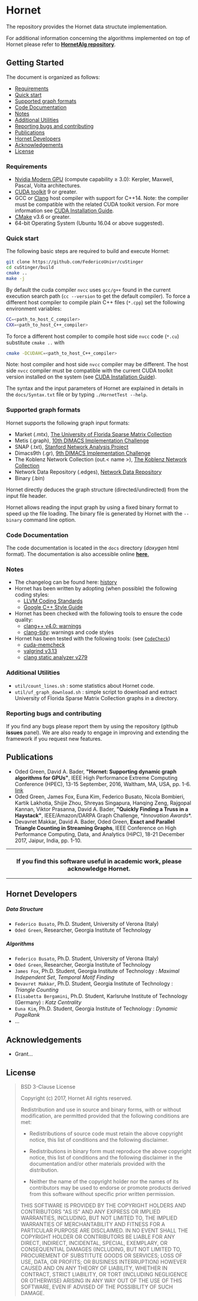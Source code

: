 # Hornet #

The repository provides the Hornet data structute implementation.

For additional information concerning the algorithms implemented on top of Hornet please refer to [**HornetAlg repository**](github.com/FedericoUnivr/cuStingerAlg).

## Getting Started ##

The document is organized as follows:

* [Requirements](#requirements)
* [Quick start](#quick-start)
* [Supported graph formats](#supported-graph-formats)
* [Code Documentation](#code-documentation)
* [Notes](#notes)
* [Additional Utilities](#additional-utilities)
* [Reporting bugs and contributing](#reporting-bugs-and-contributing)
* [Publications](#publications)
* [Hornet Developers](#hornet-developers)
* [Acknowledgements](#acknowledgements)
* [License](#licence)

### Requirements ###

* [Nvidia Modern GPU](https://developer.nvidia.com/cuda-gpus) (compute capability &ge; 3.0): Kerpler, Maxwell, Pascal, Volta architectures.
* [CUDA toolkit](https://developer.nvidia.com/cuda-toolkit) 9 or greater.
* GCC or [Clang](https://clang.llvm.org) host compiler with support for C++14.
  Note: the compiler must be compatible with the related CUDA toolkit version.
  For more information see [CUDA Installation Guide](http://docs.nvidia.com/cuda/cuda-installation-guide-linux/index.html).
* [CMake](https://cmake.org) v3.6 or greater.
* 64-bit Operating System (Ubuntu 16.04 or above suggested).

### Quick start ###

The following basic steps are required to build and execute Hornet:
```bash
git clone https://github.com/FedericoUnivr/cuStinger
cd cuStinger/build
cmake ..
make -j
```

By default the cuda compiler `nvcc` uses `gcc/g++` found in the current
execution search path (`cc --version` to get the default compiler).
To force a different host compiler to compile plain C++ files (`*.cpp`) set the
following environment variables:
 ```bash
CC=<path_to_host_C_compiler>
CXX=<path_to_host_C++_compiler>
```

To force a different host compiler to compile host side `nvcc` code (`*.cu`)
substitute `cmake ..` with
 ```bash
cmake -DCUDAHC=<path_to_host_C++_compiler>
```
Note: host compiler and host side `nvcc` compiler may be different.
The host side `nvcc` compiler must be compatible with the current CUDA toolkit
version installed on the system
(see [CUDA Installation Guide](http://docs.nvidia.com/cuda/cuda-installation-guide-linux/index.html)).

The syntax and the input parameters of Hornet are explained in details in the
 `docs/Syntax.txt` file or by typing `./HornetTest --help`.

### Supported graph formats ###

Hornet supports the following graph input formats:

* Market (.mtx), [The University of Florida Sparse Matrix Collection](http://www.cise.ufl.edu/research/sparse/matrices/)
* Metis (.graph), [10th DIMACS Implementation Challenge](http://www.cc.gatech.edu/dimacs10/)
* SNAP (.txt), [Stanford Network Analysis Project](http://snap.stanford.edu/)
* Dimacs9th (.gr), [9th DIMACS Implementation Challenge](http://www.dis.uniroma1.it/challenge9/)
* The Koblenz Network Collection (out.< name >), [The Koblenz Network Collection](http://konect.uni-koblenz.de/)
* Network Data Repository (.edges), [Network Data Repository](http://networkrepository.com/index.php)
* Binary (.bin)

Hornet directly deduces the graph structure (directed/undirected) from the input file header.

Hornet allows reading the input graph by using a fixed binary format to speed up the file loading.
The binary file is generated by Hornet with the `--binary` command line option.

### Code Documentation ###

The code documentation is located in the `docs` directory (*doxygen* html format).
The documentation is also accessible online [**here**.](https://federicounivr.github.io/Hornet/)

### Notes ###

* The changelog can be found here: [history](docs/History.md)
* Hornet has been written by adopting (when possible) the following coding styles:
    * [LLVM Coding Standards](http://llvm.org/docs/CodingStandards.html)
    * [Google C++ Style Guide](https://google.github.io/styleguide/cppguide.html)
* Hornet has been checked with the following tools to ensure the code quality:
    * [clang++ v4.0: warnings](https://clang.llvm.org/docs/DiagnosticsReference.html)
    * [clang-tidy](http://clang.llvm.org/extra/clang-tidy/): warnings and code styles
* Hornet has been tested with the following tools: (see [`CodeCheck`](docs/CodeCheck.md))
    * [cuda-memcheck](http://docs.nvidia.com/cuda/cuda-memcheck/)
    * [valgrind v3.13](http://valgrind.org/)
    * [clang static analyzer v279](https://clang-analyzer.llvm.org/)

### Additional Utilities ###

* `util/count_lines.sh` : some statistics about Hornet code.
* `util/uf_graph_download.sh` : simple script to download and extract University of Florida Sparse Matrix Collection graphs in a directory.

### Reporting bugs and contributing ###

If you find any bugs please report them by using the repository (github **issues** panel).
We are also ready to engage in improving and extending the framework if you request new features.

## Publications ##

* Oded Green, David A. Bader, **"Hornet: Supporting dynamic graph algorithms
  for GPUs"**,
  IEEE High Performance Extreme Computing Conference (HPEC), 13-15 September,
  2016, Waltham, MA, USA, pp. 1-6.
  [link](https://www.researchgate.net/publication/308174457_cuSTINGER_Supporting_dynamic_graph_algorithms_for_GPUs)
* Oded Green, James Fox, Euna Kim, Federico Busato, Nicola Bombieri,
  Kartik Lakhotia, Shijie Zhou, Shreyas Singapura, Hanqing Zeng,
  Rajgopal Kannan, Viktor Prasanna, David A. Bader,
  **"Quickly Finding a Truss in a Haystack"**,
  IEEE/Amazon/DARPA Graph Challenge, \**Innovation Awards*\*.
* Devavret Makkar, David A. Bader, Oded Green,
  **Exact and Parallel Triangle Counting in Streaming Graphs**,
  IEEE Conference on High Performance Computing, Data, and Analytics (HiPC),
  18-21 December 2017, Jaipur, India, pp. 1-10.

---
### <center>If you find this software useful in academic work, please acknowledge Hornet. </center> ###
***

## Hornet Developers ##

##### Data Structure ######

* `Federico Busato`, Ph.D. Student, University of Verona (Italy)
* `Oded Green`, Researcher, Georgia Institute of Technology

##### Algorithms ######

* `Federico Busato`, Ph.D. Student, University of Verona (Italy)
* `Oded Green`, Researcher, Georgia Institute of Technology
* `James Fox`, Ph.D. Student, Georgia Institute of Technology : *Maximal Independent Set*, *Temporal Motif Finding*
* `Devavret Makkar`, Ph.D. Student, Georgia Institute of Technology : *Triangle Counting*
* `Elisabetta Bergamini`, Ph.D. Student, Karlsruhe Institute of Technology (Germany) : *Katz Centrality*
* `Euna Kim`, Ph.D. Student, Georgia Institute of Technology : *Dynamic PageRank*
* ...

## Acknowledgements ##

* Grant...

## License ##

> BSD 3-Clause License
>
> Copyright (c) 2017, Hornet
> All rights reserved.
>
> Redistribution and use in source and binary forms, with or without
> modification, are permitted provided that the following conditions are met:
>
> * Redistributions of source code must retain the above copyright notice, this
>   list of conditions and the following disclaimer.
>
> * Redistributions in binary form must reproduce the above copyright notice,
>   this list of conditions and the following disclaimer in the documentation
>   and/or other materials provided with the distribution.
>
> * Neither the name of the copyright holder nor the names of its
>   contributors may be used to endorse or promote products derived from
>   this software without specific prior written permission.
>
> THIS SOFTWARE IS PROVIDED BY THE COPYRIGHT HOLDERS AND CONTRIBUTORS "AS IS"
> AND ANY EXPRESS OR IMPLIED WARRANTIES, INCLUDING, BUT NOT LIMITED TO, THE
> IMPLIED WARRANTIES OF MERCHANTABILITY AND FITNESS FOR A PARTICULAR PURPOSE ARE
> DISCLAIMED. IN NO EVENT SHALL THE COPYRIGHT HOLDER OR CONTRIBUTORS BE LIABLE
> FOR ANY DIRECT, INDIRECT, INCIDENTAL, SPECIAL, EXEMPLARY, OR CONSEQUENTIAL
> DAMAGES (INCLUDING, BUT NOT LIMITED TO, PROCUREMENT OF SUBSTITUTE GOODS OR
> SERVICES; LOSS OF USE, DATA, OR PROFITS; OR BUSINESS INTERRUPTION) HOWEVER
> CAUSED AND ON ANY THEORY OF LIABILITY, WHETHER IN CONTRACT, STRICT LIABILITY,
> OR TORT (INCLUDING NEGLIGENCE OR OTHERWISE) ARISING IN ANY WAY OUT OF THE USE
> OF THIS SOFTWARE, EVEN IF ADVISED OF THE POSSIBILITY OF SUCH DAMAGE.
